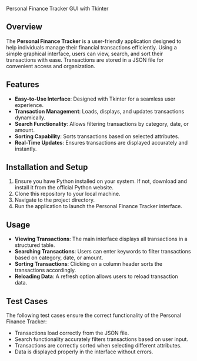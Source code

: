 Personal Finance Tracker GUI with Tkinter

## Overview
The **Personal Finance Tracker** is a user-friendly application designed to help individuals manage their financial transactions efficiently. Using a simple graphical interface, users can view, search, and sort their transactions with ease. Transactions are stored in a JSON file for convenient access and organization.

## Features
- **Easy-to-Use Interface**: Designed with Tkinter for a seamless user experience.
- **Transaction Management**: Loads, displays, and updates transactions dynamically.
- **Search Functionality**: Allows filtering transactions by category, date, or amount.
- **Sorting Capability**: Sorts transactions based on selected attributes.
- **Real-Time Updates**: Ensures transactions are displayed accurately and instantly.

## Installation and Setup
1. Ensure you have Python installed on your system. If not, download and install it from the official Python website.
2. Clone this repository to your local machine.
3. Navigate to the project directory.
4. Run the application to launch the Personal Finance Tracker interface.

## Usage
- **Viewing Transactions**: The main interface displays all transactions in a structured table.
- **Searching Transactions**: Users can enter keywords to filter transactions based on category, date, or amount.
- **Sorting Transactions**: Clicking on a column header sorts the transactions accordingly.
- **Reloading Data**: A refresh option allows users to reload transaction data.

## Test Cases
The following test cases ensure the correct functionality of the Personal Finance Tracker:
- Transactions load correctly from the JSON file.
- Search functionality accurately filters transactions based on user input.
- Transactions are correctly sorted when selecting different attributes.
- Data is displayed properly in the interface without errors.


